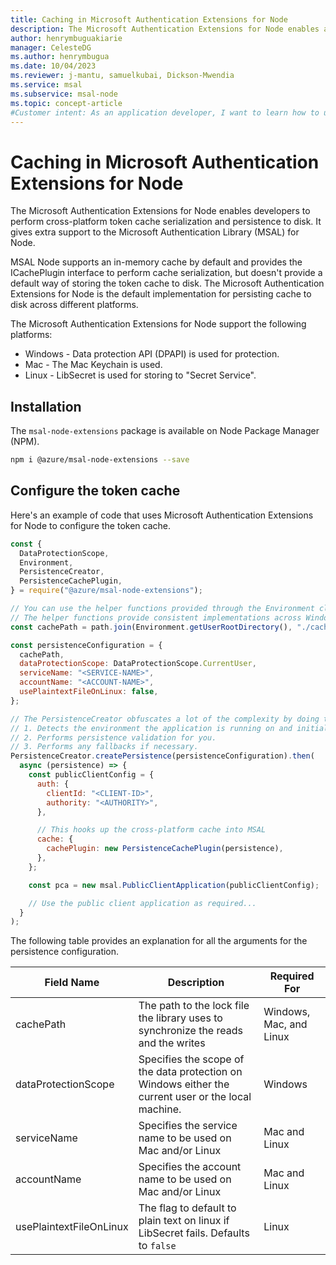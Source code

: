 ```yaml
---
title: Caching in Microsoft Authentication Extensions for Node
description: The Microsoft Authentication Extensions for Node enables application developers to perform cross-platform token cache serialization and persistence. It gives extra support to the Microsoft Authentication Library for Node (MSAL Node).
author: henrymbuguakiarie
manager: CelesteDG
ms.author: henrymbugua
ms.date: 10/04/2023
ms.reviewer: j-mantu, samuelkubai, Dickson-Mwendia
ms.service: msal
ms.subservice: msal-node
ms.topic: concept-article
#Customer intent: As an application developer, I want to learn how to use the Microsoft Authentication Extensions for Node to perform cross-platform token cache serialization and persistence.
---
```


# Caching in Microsoft Authentication Extensions for Node

The Microsoft Authentication Extensions for Node enables developers to perform cross-platform token cache serialization and persistence to disk. It gives extra support to the Microsoft Authentication Library (MSAL) for Node.

MSAL Node supports an in-memory cache by default and provides the ICachePlugin interface to perform cache serialization, but doesn't provide a default way of storing the token cache to disk. The Microsoft Authentication Extensions for Node is the default implementation for persisting cache to disk across different platforms.

The Microsoft Authentication Extensions for Node support the following platforms:

- Windows - Data protection API (DPAPI) is used for protection.
- Mac - The Mac Keychain is used.
- Linux - LibSecret is used for storing to "Secret Service".

## Installation

The `msal-node-extensions` package is available on Node Package Manager (NPM).

```bash
npm i @azure/msal-node-extensions --save
```

## Configure the token cache

Here's an example of code that uses Microsoft Authentication Extensions for Node to configure the token cache.

```javascript
const {
  DataProtectionScope,
  Environment,
  PersistenceCreator,
  PersistenceCachePlugin,
} = require("@azure/msal-node-extensions");

// You can use the helper functions provided through the Environment class to construct your cache path
// The helper functions provide consistent implementations across Windows, Mac and Linux.
const cachePath = path.join(Environment.getUserRootDirectory(), "./cache.json");

const persistenceConfiguration = {
  cachePath,
  dataProtectionScope: DataProtectionScope.CurrentUser,
  serviceName: "<SERVICE-NAME>",
  accountName: "<ACCOUNT-NAME>",
  usePlaintextFileOnLinux: false,
};

// The PersistenceCreator obfuscates a lot of the complexity by doing the following actions for you :-
// 1. Detects the environment the application is running on and initializes the right persistence instance for the environment.
// 2. Performs persistence validation for you.
// 3. Performs any fallbacks if necessary.
PersistenceCreator.createPersistence(persistenceConfiguration).then(
  async (persistence) => {
    const publicClientConfig = {
      auth: {
        clientId: "<CLIENT-ID>",
        authority: "<AUTHORITY>",
      },

      // This hooks up the cross-platform cache into MSAL
      cache: {
        cachePlugin: new PersistenceCachePlugin(persistence),
      },
    };

    const pca = new msal.PublicClientApplication(publicClientConfig);

    // Use the public client application as required...
  }
);
```

The following table provides an explanation for all the arguments for the persistence configuration.

| Field Name              | Description                                                                                         | Required For           |
| ----------------------- | --------------------------------------------------------------------------------------------------- | ---------------------- |
| cachePath               | The path to the lock file the library uses to synchronize the reads and the writes          | Windows, Mac, and Linux |
| dataProtectionScope     | Specifies the scope of the data protection on Windows either the current user or the local machine. | Windows                |
| serviceName             | Specifies the service name to be used on Mac and/or Linux                                      | Mac and Linux          |
| accountName             | Specifies the account name to be used on Mac and/or Linux                                      | Mac and Linux          |
| usePlaintextFileOnLinux | The flag to default to plain text on linux if LibSecret fails. Defaults to `false`            | Linux                  |

